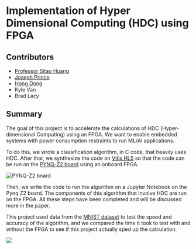 Implementation of Hyper Dimensional Computing (HDC) using FPGA
========

Contributors
--------
* [Professor Sitao Huang](https://engineering.uci.edu/users/sitao-huang)
* [Joseph Prince](https://github.com/josephdprince/)
* [Hong Dong](https://github.com/hongdong1220)
* Kyle Van
* Brad Lacy

Summary
--------

The goal of this project is to accelerate the calculations of HDC (Hyper-dimensional Computing) using an FPGA. We want to enable embedded systems with power consumption restraints to run ML/AI applications.

To do this, we wrote a classification algorithm, in C code, that heavily uses HDC. After that, we synthesize the code on [Vitis HLS](https://www.xilinx.com/products/design-tools/vitis/vitis-hls.html) so that the code can be run on the [PYNQ-Z2 board](https://www.xilinx.com/support/university/xup-boards/XUPPYNQ-Z2.html#overview) using an onboard FPGA. 

![PYNQ-Z2 board](https://www.xilinx.com/content/xilinx/en/support/university/xup-boards/XUPPYNQ-Z2/_jcr_content/root/parsys/xilinxcolumns_f62b/childParsys-0/xilinximage.img.jpg/1650540100168.jpg)

Then, we write the code to run the algorithm on a Jupyter Notebook on the Pynq Z2 board. The components of this algorithm that involve HDC are run on the FPGA. All these steps have been completed and will be discussed more in the paper. 
 
This project used data from the [MNIST dataset](https://en.wikipedia.org/wiki/MNIST_database) to test the speed and accuracy of the algorithm, and we compared the time it took to test with and without the FPGA to see if this project actually sped up the calculation.

![](https://upload.wikimedia.org/wikipedia/commons/f/f7/MnistExamplesModified.png)
 